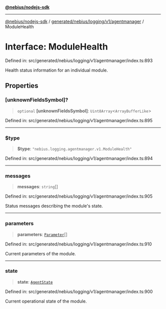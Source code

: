 [**@nebius/nodejs-sdk**](../../../../../../README.md)

---

[@nebius/nodejs-sdk](../../../../../../README.md) / [generated/nebius/logging/v1/agentmanager](../README.md) / ModuleHealth

# Interface: ModuleHealth

Defined in: src/generated/nebius/logging/v1/agentmanager/index.ts:893

Health status information for an individual module.

## Properties

### \[unknownFieldsSymbol\]?

> `optional` **\[unknownFieldsSymbol\]**: `Uint8Array`\<`ArrayBufferLike`\>

Defined in: src/generated/nebius/logging/v1/agentmanager/index.ts:895

---

### $type

> **$type**: `"nebius.logging.agentmanager.v1.ModuleHealth"`

Defined in: src/generated/nebius/logging/v1/agentmanager/index.ts:894

---

### messages

> **messages**: `string`[]

Defined in: src/generated/nebius/logging/v1/agentmanager/index.ts:905

Status messages describing the module's state.

---

### parameters

> **parameters**: [`Parameter`](Parameter.md)[]

Defined in: src/generated/nebius/logging/v1/agentmanager/index.ts:910

Current parameters of the module.

---

### state

> **state**: [`AgentState`](../type-aliases/AgentState.md)

Defined in: src/generated/nebius/logging/v1/agentmanager/index.ts:900

Current operational state of the module.
